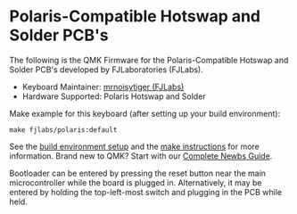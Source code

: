 # Polaris-Compatible Hotswap and Solder PCB's

The following is the QMK Firmware for the Polaris-Compatible Hotswap and Solder PCB's developed by FJLaboratories (FJLabs).

* Keyboard Maintainer: [mrnoisytiger (FJLabs)](https://github.com/mrnoisytiger)
* Hardware Supported: Polaris Hotswap and Solder
 
Make example for this keyboard (after setting up your build environment):

    make fjlabs/polaris:default


See the [build environment setup](https://docs.qmk.fm/#/getting_started_build_tools) and the [make instructions](https://docs.qmk.fm/#/getting_started_make_guide) for more information. Brand new to QMK? Start with our [Complete Newbs Guide](https://docs.qmk.fm/#/newbs).

Bootloader can be entered by pressing the reset button near the main microcontroller while the board is plugged in. Alternatively, it may be entered by holding the top-left-most switch and plugging in the PCB while held.
